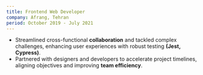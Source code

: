 ```yaml
---
title: Frontend Web Developer
company: Afrang, Tehran
period: October 2019 - July 2021
---
```


- Streamlined cross-functional **collaboration** and tackled complex challenges, enhancing user experiences with robust testing **(Jest, Cypress)**.
- Partnered with designers and developers to accelerate project timelines, aligning objectives and improving **team efficiency**.
